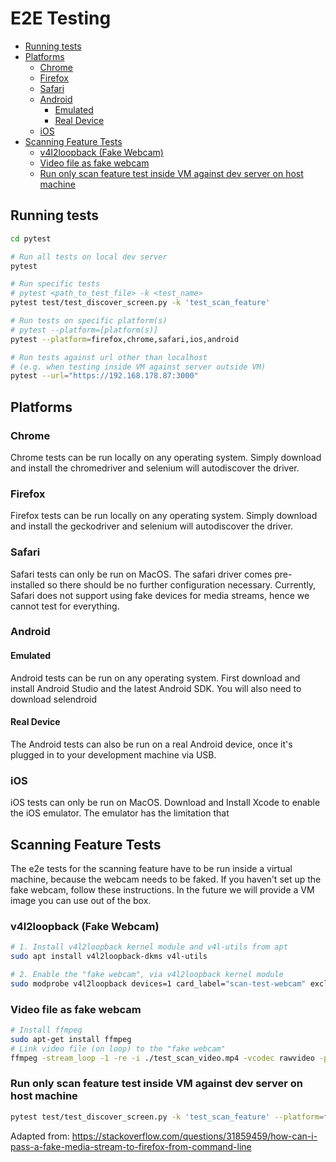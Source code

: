 # E2E Testing <!-- omit in TOC -->

- [Running tests](#running-tests)
- [Platforms](#platforms)
  - [Chrome](#chrome)
  - [Firefox](#firefox)
  - [Safari](#safari)
  - [Android](#android)
    - [Emulated](#emulated)
    - [Real Device](#real-device)
  - [iOS](#ios)
- [Scanning Feature Tests](#scanning-feature-tests)
  - [v4l2loopback (Fake Webcam)](#v4l2loopback-fake-webcam)
  - [Video file as fake webcam](#video-file-as-fake-webcam)
  - [Run only scan feature test inside VM against dev server on host machine](#run-only-scan-feature-test-inside-vm-against-dev-server-on-host-machine)

## Running tests

```bash
cd pytest

# Run all tests on local dev server
pytest

# Run specific tests
# pytest <path_to_test_file> -k <test_name>
pytest test/test_discover_screen.py -k 'test_scan_feature'

# Run tests on specific platform(s)
# pytest --platform=[platform(s)]
pytest --platform=firefox,chrome,safari,ios,android

# Run tests against url other than localhost
# (e.g. when testing inside VM against server outside VM)
pytest --url="https://192.168.178.87:3000"
```


## Platforms

### Chrome

Chrome tests can be run locally on any operating system. Simply download and install the chromedriver and selenium will autodiscover the driver.

### Firefox

Firefox tests can be run locally on any operating system. Simply download and install the geckodriver and selenium will autodiscover the driver.

### Safari

Safari tests can only be run on MacOS. The safari driver comes pre-installed so there should be no further configuration necessary. Currently, Safari does not support using fake devices for media streams, hence we cannot test for everything.

### Android

#### Emulated

Android tests can be run on any operating system. First download and install Android Studio and the latest Android SDK. You will also need to download selendroid

#### Real Device

The Android tests can also be run on a real Android device, once it's plugged in to your development machine via USB.

### iOS
iOS tests can only be run on MacOS. Download and Install Xcode to enable the iOS emulator. The emulator has the limitation that 

## Scanning Feature Tests

The e2e tests for the scanning feature have to be run inside a virtual machine, because the webcam needs to be faked. If you haven't set up the fake webcam, follow these instructions. In the future we will provide a VM image you can use out of the box.

### v4l2loopback (Fake Webcam)
```bash
# 1. Install v4l2loopback kernel module and v4l-utils from apt
sudo apt install v4l2loopback-dkms v4l-utils

# 2. Enable the "fake webcam", via v4l2loopback kernel module
sudo modprobe v4l2loopback devices=1 card_label="scan-test-webcam" exclusive_caps=1
```

### Video file as fake webcam
```bash
# Install ffmpeg
sudo apt-get install ffmpeg
# Link video file (on loop) to the "fake webcam"
ffmpeg -stream_loop -1 -re -i ./test_scan_video.mp4 -vcodec rawvideo -pix_fmt yuv420p -threads 0 -f v4l2 /dev/video2
```

### Run only scan feature test inside VM against dev server on host machine
```bash
pytest test/test_discover_screen.py -k 'test_scan_feature' --platform=firefox --url="https://192.168.178.87:3000"
```

Adapted from:
https://stackoverflow.com/questions/31859459/how-can-i-pass-a-fake-media-stream-to-firefox-from-command-line
